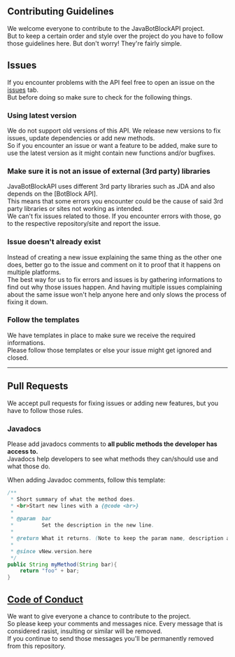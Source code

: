 [issues]: https://github.com/botblock/JavaBotBlockAPI/issues
[Code of Conduct]: ./CODE_OF_CONDUCT.md

## Contributing Guidelines
We welcome everyone to contribute to the JavaBotBlockAPI project.  
But to keep a certain order and style over the project do you have to follow those guidelines here. But don't worry! They're fairly simple.

## Issues
If you encounter problems with the API feel free to open an issue on the [issues] tab.  
But before doing so make sure to check for the following things.

### Using latest version
We do not support old versions of this API. We release new versions to fix issues, update dependencies or add new methods.  
So if you encounter an issue or want a feature to be added, make sure to use the latest version as it might contain new functions and/or bugfixes.

### Make sure it is not an issue of external (3rd party) libraries
JavaBotBlockAPI uses different 3rd party libraries such as JDA and also depends on the [BotBlock API].  
This means that some errors you encounter could be the cause of said 3rd party libraries or sites not working as intended.  
We can't fix issues related to those. If you encounter errors with those, go to the respective repository/site and report the issue.

### Issue doesn't already exist
Instead of creating a new issue explaining the same thing as the other one does, better go to the issue and comment on it to proof that it happens on multiple platforms.  
The best way for us to fix errors and issues is by gathering informations to find out why those issues happen. And having multiple issues complaining about the same issue won't help anyone here and only slows the process of fixing it down.

### Follow the templates
We have templates in place to make sure we receive the required informations.  
Please follow those templates or else your issue might get ignored and closed.

----
## Pull Requests
We accept pull requests for fixing issues or adding new features, but you have to follow those rules.

### Javadocs
Please add javadocs comments to **all public methods the developer has access to.**  
Javadocs help developers to see what methods they can/should use and what those do.

When adding Javadoc comments, follow this template:  
```java
/**
 * Short summary of what the method does. 
 * <br>Start new lines with a {@code <br>}
 *
 * @param  bar
 *         Set the description in the new line.
 *
 * @return What it returns. (Note to keep the param name, description and return value on same vertical line)
 *
 * @since vNew.version.here
 */
public String myMethod(String bar){
    return "foo" + bar;
}
```

## [Code of Conduct]
We want to give everyone a chance to contribute to the project.  
So please keep your comments and messages nice. Every message that is considered rasist, insulting or similar will be removed.  
If you continue to send those messages you'll be permanently removed from this repository.
